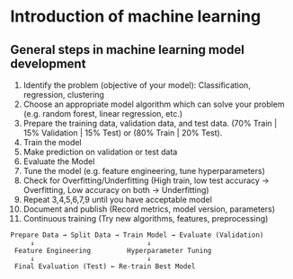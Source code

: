 # Introduction of machine learning


## General steps in machine learning model development

1. Identify the problem (objective of your model): Classification, regression, clustering
2. Choose an appropriate model algorithm which can solve your problem (e.g. random forest, linear regression, etc.)
3. Prepare the training data, validation data, and test data. (70% Train | 15% Validation | 15% Test) or (80% Train | 20% Test).
4. Train the model
5. Make prediction on validation or test data
6. Evaluate the Model
7. Tune the model (e.g. feature engineering, tune hyperparameters)
8. Check for Overfitting/Underfitting (High train, low test accuracy → Overfitting, Low accuracy on both → Underfitting)
9. Repeat 3,4,5,6,7,9 until you have acceptable model
10. Document and publish (Record metrics, model version, parameters)
11. Continuous training (Try new algorithms, features, preprocessing)

```text
Prepare Data → Split Data → Train Model → Evaluate (Validation) 
     ↓                            ↓
 Feature Engineering         Hyperparameter Tuning
     ↓                            ↓
 Final Evaluation (Test) ← Re-train Best Model

```